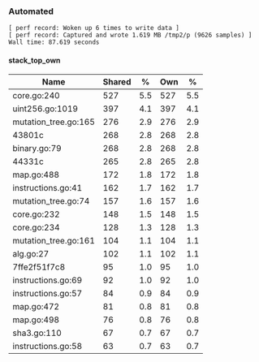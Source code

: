 ### Automated

```
[ perf record: Woken up 6 times to write data ]
[ perf record: Captured and wrote 1.619 MB /tmp2/p (9626 samples) ]
Wall time: 87.619 seconds
```

#### stack_top_own

Name                                         | Shared |   %   | Own |   %
---------------------------------------------|--------|-------|-----|------
core.go:240                                  |    527 |   5.5 | 527 |   5.5
uint256.go:1019                              |    397 |   4.1 | 397 |   4.1
mutation_tree.go:165                         |    276 |   2.9 | 276 |   2.9
43801c                                       |    268 |   2.8 | 268 |   2.8
binary.go:79                                 |    268 |   2.8 | 268 |   2.8
44331c                                       |    265 |   2.8 | 265 |   2.8
map.go:488                                   |    172 |   1.8 | 172 |   1.8
instructions.go:41                           |    162 |   1.7 | 162 |   1.7
mutation_tree.go:74                          |    157 |   1.6 | 157 |   1.6
core.go:232                                  |    148 |   1.5 | 148 |   1.5
core.go:234                                  |    128 |   1.3 | 128 |   1.3
mutation_tree.go:161                         |    104 |   1.1 | 104 |   1.1
alg.go:27                                    |    102 |   1.1 | 102 |   1.1
7ffe2f51f7c8                                 |     95 |   1.0 |  95 |   1.0
instructions.go:69                           |     92 |   1.0 |  92 |   1.0
instructions.go:57                           |     84 |   0.9 |  84 |   0.9
map.go:472                                   |     81 |   0.8 |  81 |   0.8
map.go:498                                   |     76 |   0.8 |  76 |   0.8
sha3.go:110                                  |     67 |   0.7 |  67 |   0.7
instructions.go:58                           |     63 |   0.7 |  63 |   0.7
